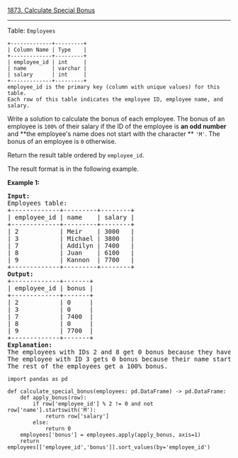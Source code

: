 [1873. Calculate Special Bonus](https://leetcode.com/problems/calculate-special-bonus/)


---

Table: `Employees`

```
+-------------+---------+
| Column Name | Type    |
+-------------+---------+
| employee_id | int     |
| name        | varchar |
| salary      | int     |
+-------------+---------+
employee_id is the primary key (column with unique values) for this table.
Each row of this table indicates the employee ID, employee name, and salary.
```

Write a solution to calculate the bonus of each employee. The bonus of an employee is `100%` of their salary if the ID of the employee is **an odd number** and  **the employee's name does not start with the character ** `'M'`. The bonus of an employee is `0` otherwise.

Return the result table ordered by `employee_id`.

The result format is in the following example.

**Example 1:**

<pre><strong>Input:</strong> 
Employees table:
+-------------+---------+--------+
| employee_id | name    | salary |
+-------------+---------+--------+
| 2           | Meir    | 3000   |
| 3           | Michael | 3800   |
| 7           | Addilyn | 7400   |
| 8           | Juan    | 6100   |
| 9           | Kannon  | 7700   |
+-------------+---------+--------+
<strong>Output:</strong> 
+-------------+-------+
| employee_id | bonus |
+-------------+-------+
| 2           | 0     |
| 3           | 0     |
| 7           | 7400  |
| 8           | 0     |
| 9           | 7700  |
+-------------+-------+
<strong>Explanation:</strong> 
The employees with IDs 2 and 8 get 0 bonus because they have an even employee_id.
The employee with ID 3 gets 0 bonus because their name starts with 'M'.
The rest of the employees get a 100% bonus.</pre>

```
import pandas as pd

def calculate_special_bonus(employees: pd.DataFrame) -> pd.DataFrame:
    def apply_bonus(row):
        if row['employee_id'] % 2 != 0 and not row['name'].startswith('M'):
            return row['salary']
        else:
            return 0
    employees['bonus'] = employees.apply(apply_bonus, axis=1)
    return employees[['employee_id','bonus']].sort_values(by='employee_id')
  
```
